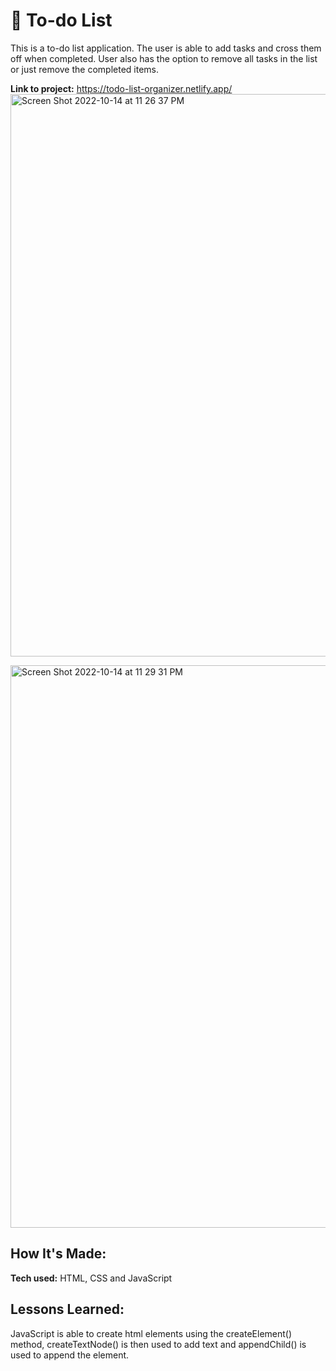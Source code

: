# 🧹 To-do List


This is a to-do list application. The user is able to add tasks and cross them off when completed. User also has the option to remove all tasks in the list or just remove the completed items.

**Link to project:** https://todo-list-organizer.netlify.app/
<img width="900" alt="Screen Shot 2022-10-14 at 11 26 37 PM" src="https://user-images.githubusercontent.com/91163017/195967073-a982ad99-b8f8-4713-a3c3-9eed4b02326b.png">

<img width="900" alt="Screen Shot 2022-10-14 at 11 29 31 PM" src="https://user-images.githubusercontent.com/91163017/195967074-d6fa6da9-9117-459e-992f-d1ec098b211f.png">



## How It's Made:

**Tech used:** HTML, CSS and JavaScript



## Lessons Learned:

JavaScript is able to create html elements using the createElement() method, createTextNode() is then used to add text and appendChild() is used to append the element. 
